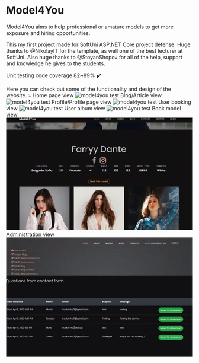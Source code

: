 # Model4You
Model4You aims to help professional or amature models to get more exposure and hiring opportunities.


This my first project made for SoftUni ASP.NET Core project defense. 
Huge thanks to @NikolayIT for the template, as well one of the best lecturer at SoftUni.
Also huge thanks to @StoyanShopov for all of the help, support and knowledge he gives to the students. 

Unit testing code coverage 82~89% ✔️

Here you can check out some of the functionality and design of the website. ⤵️
Home page view
![model4you test](ReadMeGif/1.gif)
Blog/Article view
![model4you test](ReadMeGif/2.gif)
Profile/Profile page view
![model4you test](ReadMeGif/3.gif)
User booking view
![model4you test](ReadMeGif/4.gif)
User album view
![model4you test](ReadMeGif/5.gif)
Book model view
![model4you test](ReadMeGif/7.gif)
Administration view
![model4you test](ReadMeGif/6.gif)
